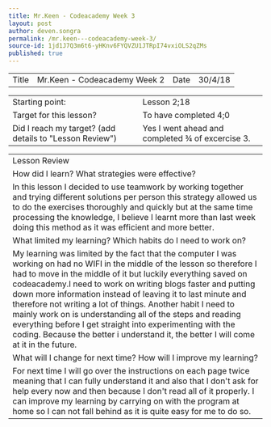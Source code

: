 ```yaml
---
title: Mr.Keen - Codeacademy Week 3
layout: post
author: deven.songra
permalink: /mr.keen---codeacademy-week-3/
source-id: 1jd1J7Q3m6t6-yHKnv6FYQVZU1JTRpI74vxiOLS2qZMs
published: true
---
```

<table>
  <tr>
    <td>Title</td>
    <td>Mr.Keen - Codeacademy Week 2</td>
    <td>Date</td>
    <td>30/4/18</td>
  </tr>
</table>


<table>
  <tr>
    <td>Starting point:</td>
    <td>Lesson 2;18</td>
  </tr>
  <tr>
    <td>Target for this lesson?</td>
    <td>To have completed 4;0</td>
  </tr>
  <tr>
    <td>Did I reach my target? 
(add details to "Lesson Review")</td>
    <td> Yes I went ahead and completed ¾ of excercise 3.</td>
  </tr>
</table>


<table>
  <tr>
    <td>Lesson Review</td>
  </tr>
  <tr>
    <td>How did I learn? What strategies were effective? </td>
  </tr>
  <tr>
    <td>In this lesson I decided to use teamwork by working together and trying different solutions per person this strategy allowed us to do the exercises thoroughly and quickly but at the same time processing the knowledge, I believe I learnt more than last week doing this method as it was efficient and more better. </td>
  </tr>
  <tr>
    <td>What limited my learning? Which habits do I need to work on? </td>
  </tr>
  <tr>
    <td>My learning was limited by the fact that the computer I was working on had no WIFI in the middle of the lesson so therefore I had to move in the middle of it but luckily everything saved on codeacademy.I need to work on writing blogs faster and putting down more information instead of leaving it to last minute and therefore not writing a lot of things. Another  habit I need to mainly work on is understanding all of the steps and reading everything before I get straight into experimenting with the coding. Because the better i understand it, the better I will come at it in the future.</td>
  </tr>
  <tr>
    <td>What will I change for next time? How will I improve my learning?</td>
  </tr>
  <tr>
    <td>For next time I will go over the instructions on each page twice meaning that I can fully understand it and also that I don't ask for help every now and then because I don't read all of it properly. I can improve my learning by carrying on with the program at home so I can not fall behind as it is quite easy for me to do so.</td>
  </tr>
</table>


